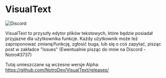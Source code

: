 # VisualText
<img alt="Discord" src="https://img.shields.io/badge/-Serwer%20Discord-blue" url="https://discord.gg/JTVG5mpnMh"/>

VisualText to przyszły edytor plików tekstowych, które będzie posiadał przyjazne dla użytkownika funkcje.
Każdy użytkownik może też zaproponować zmianę/funkcję, zgłosić buga, lub się o coś zapytać, pisząc post w zakładce "Issues" (Ewentualnie pisząc do mnie na Discord - Notro#3737)

Tutaj umieszczane są wczesne wersje Alpha:
https://github.com/NotroDev/VisualText/releases/
